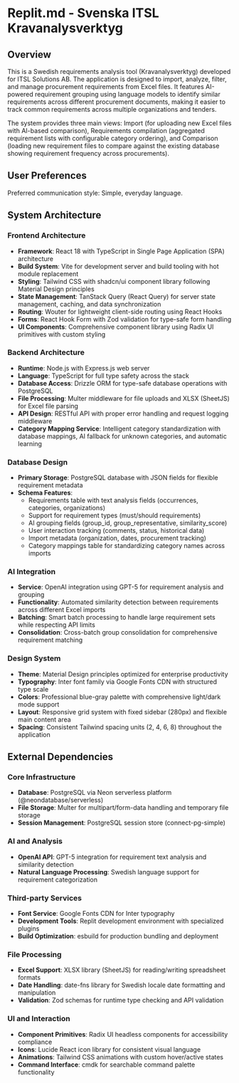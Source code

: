 # Replit.md - Svenska ITSL Kravanalysverktyg

## Overview

This is a Swedish requirements analysis tool (Kravanalysverktyg) developed for ITSL Solutions AB. The application is designed to import, analyze, filter, and manage procurement requirements from Excel files. It features AI-powered requirement grouping using language models to identify similar requirements across different procurement documents, making it easier to track common requirements across multiple organizations and tenders.

The system provides three main views: Import (for uploading new Excel files with AI-based comparison), Requirements compilation (aggregated requirement lists with configurable category ordering), and Comparison (loading new requirement files to compare against the existing database showing requirement frequency across procurements).

## User Preferences

Preferred communication style: Simple, everyday language.

## System Architecture

### Frontend Architecture
- **Framework**: React 18 with TypeScript in Single Page Application (SPA) architecture
- **Build System**: Vite for development server and build tooling with hot module replacement
- **Styling**: Tailwind CSS with shadcn/ui component library following Material Design principles
- **State Management**: TanStack Query (React Query) for server state management, caching, and data synchronization
- **Routing**: Wouter for lightweight client-side routing using React Hooks
- **Forms**: React Hook Form with Zod validation for type-safe form handling
- **UI Components**: Comprehensive component library using Radix UI primitives with custom styling

### Backend Architecture
- **Runtime**: Node.js with Express.js web server
- **Language**: TypeScript for full type safety across the stack
- **Database Access**: Drizzle ORM for type-safe database operations with PostgreSQL
- **File Processing**: Multer middleware for file uploads and XLSX (SheetJS) for Excel file parsing
- **API Design**: RESTful API with proper error handling and request logging middleware
- **Category Mapping Service**: Intelligent category standardization with database mappings, AI fallback for unknown categories, and automatic learning

### Database Design
- **Primary Storage**: PostgreSQL database with JSON fields for flexible requirement metadata
- **Schema Features**: 
  - Requirements table with text analysis fields (occurrences, categories, organizations)
  - Support for requirement types (must/should requirements)
  - AI grouping fields (group_id, group_representative, similarity_score)
  - User interaction tracking (comments, status, historical data)
  - Import metadata (organization, dates, procurement tracking)
  - Category mappings table for standardizing category names across imports

### AI Integration
- **Service**: OpenAI integration using GPT-5 for requirement analysis and grouping
- **Functionality**: Automated similarity detection between requirements across different Excel imports
- **Batching**: Smart batch processing to handle large requirement sets while respecting API limits
- **Consolidation**: Cross-batch group consolidation for comprehensive requirement matching

### Design System
- **Theme**: Material Design principles optimized for enterprise productivity
- **Typography**: Inter font family via Google Fonts CDN with structured type scale
- **Colors**: Professional blue-gray palette with comprehensive light/dark mode support
- **Layout**: Responsive grid system with fixed sidebar (280px) and flexible main content area
- **Spacing**: Consistent Tailwind spacing units (2, 4, 6, 8) throughout the application

## External Dependencies

### Core Infrastructure
- **Database**: PostgreSQL via Neon serverless platform (@neondatabase/serverless)
- **File Storage**: Multer for multipart/form-data handling and temporary file storage
- **Session Management**: PostgreSQL session store (connect-pg-simple)

### AI and Analysis
- **OpenAI API**: GPT-5 integration for requirement text analysis and similarity detection
- **Natural Language Processing**: Swedish language support for requirement categorization

### Third-party Services
- **Font Service**: Google Fonts CDN for Inter typography
- **Development Tools**: Replit development environment with specialized plugins
- **Build Optimization**: esbuild for production bundling and deployment

### File Processing
- **Excel Support**: XLSX library (SheetJS) for reading/writing spreadsheet formats
- **Date Handling**: date-fns library for Swedish locale date formatting and manipulation
- **Validation**: Zod schemas for runtime type checking and API validation

### UI and Interaction
- **Component Primitives**: Radix UI headless components for accessibility compliance
- **Icons**: Lucide React icon library for consistent visual language
- **Animations**: Tailwind CSS animations with custom hover/active states
- **Command Interface**: cmdk for searchable command palette functionality